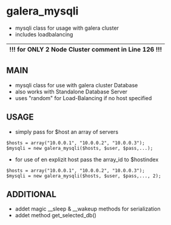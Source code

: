 # galera_mysqli
- mysqli class for usage with galera cluster 
- includes loadbalancing

|!!! for ONLY 2 Node Cluster comment in Line 126 !!!|
|                       :---:                       |

## MAIN
- mysqli class for use with galera cluster Database
- also works with Standalone Database Server
- uses "random" for Load-Balancing if no host specified

## USAGE
- simply pass for $host an array of servers
```
$hosts = array("10.0.0.1", "10.0.0.2", "10.0.0.3");
$mysqli = new galera_mysqli($hosts, $user, $pass,...);
```
- for use of en explizit host pass the array_id to $hostindex
```
$hosts = array("10.0.0.1", "10.0.0.2", "10.0.0.3");
$mysqli = new galera_mysqli($hosts, $user, $pass,..., 2);
```

## ADDITIONAL
- addet magic __sleep & __wakeup methods for serialization
- addet method get_selected_db() 
